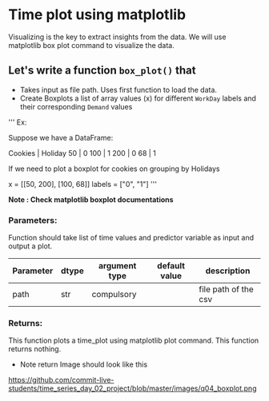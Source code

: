 # Time plot using matplotlib

Visualizing is the key to extract insights from the data. We will use matplotlib box plot command to visualize the data.

## Let's write a function `box_plot()` that
* Takes input as file path. Uses first function to load the data.
* Create Boxplots a list of array values (x) for different `WorkDay` labels and their corresponding `Demand` values

'''
Ex:

Suppose we have a DataFrame:

Cookies | Holiday
50  | 0
100 | 1
200 | 0
68  | 1

If we need to plot a boxplot for cookies on grouping by Holidays

x = [[50, 200], [100, 68]]
labels = ["0", "1"]
'''

**Note : Check matplotlib boxplot documentations**


### Parameters:

Function should take list of time values and predictor variable as input and output a plot.

| Parameter | dtype | argument type | default value | description |
| --- | --- | --- | --- | --- |
| path | str | compulsory | | file path of the csv |



### Returns:
This function plots a time_plot using matplotlib plot command. This function returns nothing.

* Note 
return Image should look like this


https://github.com/commit-live-students/time_series_day_02_project/blob/master/images/q04_boxplot.png

